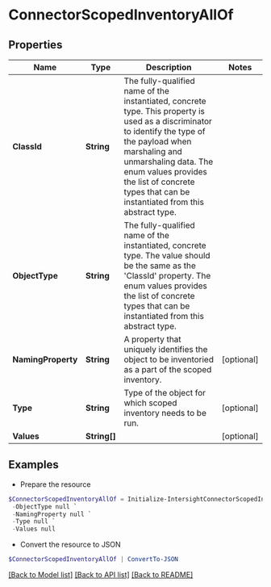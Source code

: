 # ConnectorScopedInventoryAllOf
## Properties

Name | Type | Description | Notes
------------ | ------------- | ------------- | -------------
**ClassId** | **String** | The fully-qualified name of the instantiated, concrete type. This property is used as a discriminator to identify the type of the payload when marshaling and unmarshaling data. The enum values provides the list of concrete types that can be instantiated from this abstract type. | 
**ObjectType** | **String** | The fully-qualified name of the instantiated, concrete type. The value should be the same as the &#39;ClassId&#39; property. The enum values provides the list of concrete types that can be instantiated from this abstract type. | 
**NamingProperty** | **String** | A property that uniquely identifies the object to be inventoried as a part of the scoped inventory. | [optional] 
**Type** | **String** | Type of the object for which scoped inventory needs to be run. | [optional] 
**Values** | **String[]** |  | [optional] 

## Examples

- Prepare the resource
```powershell
$ConnectorScopedInventoryAllOf = Initialize-IntersightConnectorScopedInventoryAllOf  -ClassId null `
 -ObjectType null `
 -NamingProperty null `
 -Type null `
 -Values null
```

- Convert the resource to JSON
```powershell
$ConnectorScopedInventoryAllOf | ConvertTo-JSON
```

[[Back to Model list]](../README.md#documentation-for-models) [[Back to API list]](../README.md#documentation-for-api-endpoints) [[Back to README]](../README.md)

